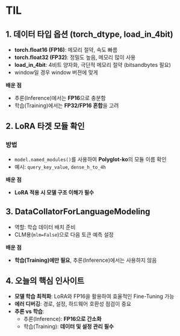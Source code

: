 # TIL



## 1. 데이터 타입 옵션 (torch_dtype, load_in_4bit)
- **torch.float16 (FP16)**: 메모리 절약, 속도 빠름
- **torch.float32 (FP32)**: 정밀도 높음, 메모리 많이 사용
- **load_in_4bit**: 4비트 양자화, 극단적 메모리 절약 (bitsandbytes 필요)
- window일 경우 window 버젼에 맞게

**배운 점**
- 추론(Inference)에서는 **FP16**으로 충분함
- 학습(Training)에서는 **FP32/FP16 혼합**을 고려

## 2. LoRA 타겟 모듈 확인
### 방법
- `model.named_modules()`를 사용하여 **Polyglot-ko**의 모듈 이름 확인
- 예시: `query_key_value`, `dense_h_to_4h`

**배운 점**
- **LoRA 적용 시 모델 구조 이해가 필수**

## 3. DataCollatorForLanguageModeling
- 역할: 학습 데이터 배치 준비
- CLM용(`mlm=False`)으로 다음 토큰 예측 설정

**배운 점**
- **학습(Training)에만 필요**, 추론(Inference)에서는 사용하지 않음

## 4. 오늘의 핵심 인사이트
- **모델 학습 최적화**: LoRA와 FP16을 활용하여 효율적인 Fine-Tuning 가능
- **에러 디버깅**: 경로, 설정, 하드웨어 호환성 점검이 중요
- **추론 vs 학습**:
  - 추론(Inference): **FP16으로 간소화**
  - 학습(Training): **데이터 및 설정 관리 필수**

